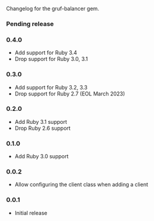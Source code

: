 Changelog for the gruf-balancer gem.

### Pending release

### 0.4.0

- Add support for Ruby 3.4
- Drop support for Ruby 3.0, 3.1

### 0.3.0

- Add support for Ruby 3.2, 3.3
- Drop support for Ruby 2.7 (EOL March 2023)

### 0.2.0

- Add Ruby 3.1 support
- Drop Ruby 2.6 support

### 0.1.0

- Add Ruby 3.0 support

### 0.0.2

- Allow configuring the client class when adding a client

### 0.0.1

- Initial release
